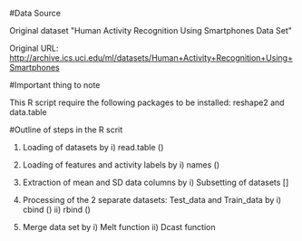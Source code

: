 #Data Source

Original dataset "Human Activity Recognition Using Smartphones Data Set" 

Original URL: http://archive.ics.uci.edu/ml/datasets/Human+Activity+Recognition+Using+Smartphones


#Important thing to note

This R script require the following packages to be installed: reshape2 and data.table

#Outline of steps in the R scrit

1) Loading of datasets by 
  i) read.table ()

2) Loading of features and activity labels by
  i) names ()

3) Extraction of mean and SD data columns by
  i) Subsetting of datasets []

4) Processing of the 2 separate datasets: Test_data and Train_data by
  i) cbind ()
  ii) rbind ()

5) Merge data set by
  i) Melt function
  ii) Dcast function
